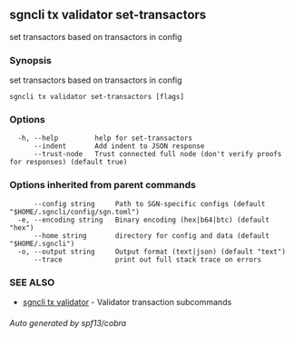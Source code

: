 ## sgncli tx validator set-transactors

set transactors based on transactors in config

### Synopsis

set transactors based on transactors in config

```
sgncli tx validator set-transactors [flags]
```

### Options

```
  -h, --help         help for set-transactors
      --indent       Add indent to JSON response
      --trust-node   Trust connected full node (don't verify proofs for responses) (default true)
```

### Options inherited from parent commands

```
      --config string     Path to SGN-specific configs (default "$HOME/.sgncli/config/sgn.toml")
  -e, --encoding string   Binary encoding (hex|b64|btc) (default "hex")
      --home string       directory for config and data (default "$HOME/.sgncli")
  -o, --output string     Output format (text|json) (default "text")
      --trace             print out full stack trace on errors
```

### SEE ALSO

* [sgncli tx validator](sgncli_tx_validator.md)	 - Validator transaction subcommands

###### Auto generated by spf13/cobra

